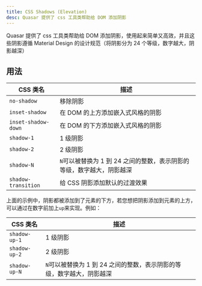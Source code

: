 ```yaml
---
title: CSS Shadows (Elevation)
desc: Quasar 提供了 css 工具类帮助给 DOM 添加阴影
---
```

Quasar 提供了 css 工具类帮助给 DOM 添加阴影，使用起来简单又高效，并且这些阴影遵循 Material Design 的设计规范（将阴影分为 24 个等级，数字越大，阴影越深）

## 用法

| CSS 类名 | 描述 |
| --- | --- |
| `no-shadow` | 移除阴影 |
| `inset-shadow` | 在 DOM 的上方添加嵌入式风格的阴影  |
| `inset-shadow-down` | 在 DOM 的下方添加嵌入式风格的阴影  |
| `shadow-1` | 1 级阴影 |
| `shadow-2` | 2 级阴影 |
| `shadow-N` |  `N`可以被替换为 1 到 24 之间的整数，表示阴影的等级，数字越大，阴影越深 |
| `shadow-transition` | 给 CSS 阴影添加默认的过渡效果 |

<doc-example title="标准的阴影" file="shadows/Standard" scrollable />

上面的示例中，阴影都被添加到了元素的下方，若您想把阴影添加到元素的上方，可以通过在数字前加上`up`来实现。例如：

| CSS 类名 | 描述 |
| --- | --- |
| `shadow-up-1` | 1 级阴影 |
| `shadow-up-2` | 2 级阴影 |
| `shadow-up-N` |`N`可以被替换为 1 到 24 之间的整数，表示阴影的等级，数字越大，阴影越深 |

<doc-example title="在元素上方的阴影" file="shadows/PointingUp" scrollable />

<doc-example title="内嵌的阴影" file="shadows/Inset" />
